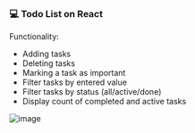 ### 💻 Todo List on React

Functionality:
- Adding tasks
- Deleting tasks
- Marking a task as important
- Filter tasks by entered value
- Filter tasks by status (all/active/done)
- Display count of completed and active tasks

![image](https://user-images.githubusercontent.com/68449997/135761129-db289a18-842a-48c4-933f-a2b0230bdc75.png)
